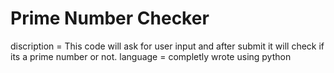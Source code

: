 # Prime Number Checker
discription = This code will ask for user input and after submit it will check if its a prime number or not.
language = completly wrote using python 
